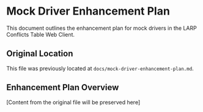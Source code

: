 # Mock Driver Enhancement Plan

This document outlines the enhancement plan for mock drivers in the LARP Conflicts Table Web Client.

## Original Location

This file was previously located at `docs/mock-driver-enhancement-plan.md`.

## Enhancement Plan Overview

[Content from the original file will be preserved here]
